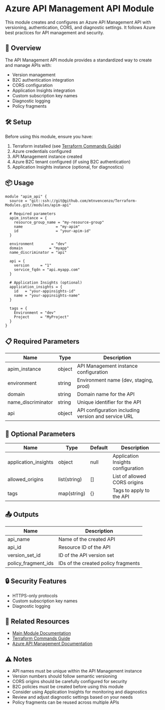 # Azure API Management API Module

This module creates and configures an Azure API Management API with versioning, authentication, CORS, and diagnostic settings. It follows Azure best practices for API management and security.

## 🚀 Overview

The API Management API module provides a standardized way to create and manage APIs with:
- Version management
- B2C authentication integration
- CORS configuration
- Application Insights integration
- Custom subscription key names
- Diagnostic logging
- Policy fragments

## 🛠️ Setup

Before using this module, ensure you have:
1. Terraform installed (see [Terraform Commands Guide](../../.readme/terraform-commands.md))
2. Azure credentials configured
3. API Management instance created
4. Azure B2C tenant configured (if using B2C authentication)
5. Application Insights instance (optional, for diagnostics)

## 📦 Usage

```hcl
module "apim_api" {
  source = "git::ssh://git@github.com/mtnvencenzo/Terraform-Modules.git//modules/apim-api"

  # Required parameters
  apim_instance = {
    resource_group_name = "my-resource-group"
    name               = "my-apim"
    id                 = "your-apim-id"
  }
  
  environment        = "dev"
  domain            = "myapp"
  name_discriminator = "api"
  
  api = {
    version     = "1"
    service_fqdn = "api.myapp.com"
  }

  # Application Insights (optional)
  application_insights = {
    id   = "your-appinsights-id"
    name = "your-appinsights-name"
  }

  tags = {
    Environment = "dev"
    Project     = "MyProject"
  }
}
```

## 📋 Required Parameters

| Name | Type | Description |
|------|------|-------------|
| apim_instance | object | API Management instance configuration |
| environment | string | Environment name (dev, staging, prod) |
| domain | string | Domain name for the API |
| name_discriminator | string | Unique identifier for the API |
| api | object | API configuration including version and service URL |

## 🔧 Optional Parameters

| Name | Type | Default | Description |
|------|------|---------|-------------|
| application_insights | object | null | Application Insights configuration |
| allowed_origins | list(string) | [] | List of allowed CORS origins |
| tags | map(string) | {} | Tags to apply to the API |

## 📤 Outputs

| Name | Description |
|------|-------------|
| api_name | Name of the created API |
| api_id | Resource ID of the API |
| version_set_id | ID of the API version set |
| policy_fragment_ids | IDs of the created policy fragments |

## 🔒 Security Features

- HTTPS-only protocols
- Custom subscription key names
- Diagnostic logging

## 🔗 Related Resources

- [Main Module Documentation](../../README.md)
- [Terraform Commands Guide](../../.readme/terraform-commands.md)
- [Azure API Management Documentation](https://docs.microsoft.com/en-us/azure/api-management/api-management-key-concepts)

## ⚠️ Notes

- API names must be unique within the API Management instance
- Version numbers should follow semantic versioning
- CORS origins should be carefully configured for security
- B2C policies must be created before using this module
- Consider using Application Insights for monitoring and diagnostics
- Review and adjust diagnostic settings based on your needs
- Policy fragments can be reused across multiple APIs
